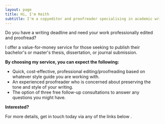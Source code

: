```yaml
---
layout: page
title: Hi, I'm Keith
subtitle: I'm a copyeditor and proofreader specialising in academic writing.
---
```


Do you have a writing deadline and need your work professionally edited and proofread?

I offer a value-for-money service for those seeking to publish their bachelor's or master's thesis, dissertation, or journal submission.

**By choosing my service, you can expect the following:**

 - Quick, cost-effective, professional editing/proofreading based on whatever style guide you are working with.
 - An experienced proofreader who is concerned about preserving the tone and style of your writing.
 - The option of three free follow-up consultations to answer any questions you might have.

**Interested?**

For more details, get in touch today via any of the links below .
